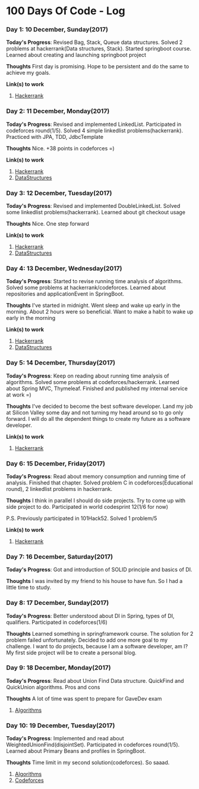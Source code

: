 # 100 Days Of Code - Log

### Day 1: 10 December, Sunday(2017)

**Today's Progress**: Revised Bag, Stack, Queue data structures. Solved 2 problems at hackerrank(Data structures, Stack). 
Started springboot course. Learned about creating and launching springboot project

**Thoughts** First day is promising. Hope to be persistent and do the same to achieve my goals.

**Link(s) to work**
1. [Hackerrank](https://www.hackerrank.com/zhadyrassyn_dan1?hr_r=1)

### Day 2: 11 December, Monday(2017)

**Today's Progress**: Revised and implemented LinkedList. Participated in codeforces round(1/5). Solved 4 simple linkedlist problems(hackerrank). Practiced with JPA, TDD, JdbcTemplate

**Thoughts** Nice. +38 points in codeforces =) 

**Link(s) to work**
1. [Hackerrank](https://www.hackerrank.com/zhadyrassyn_dan1?hr_r=1)
2. [DataStructures](https://github.com/zhadyrassyn/Algorithms-DataStructure)

### Day 3: 12 December, Tuesday(2017)

**Today's Progress**: Revised and implemented DoubleLinkedList. Solved some linkedlist problems(hackerrank). Learned about git checkout usage

**Thoughts** Nice. One step forward

**Link(s) to work**
1. [Hackerrank](https://www.hackerrank.com/zhadyrassyn_dan1?hr_r=1)
2. [DataStructures](https://github.com/zhadyrassyn/Algorithms-DataStructure)

### Day 4: 13 December, Wednesday(2017)

**Today's Progress**: Started to revise running time analysis of algorithms. Solved some problems at hackerrank/codeforces. Learned about repositories and applicationEvent in SpringBoot.

**Thoughts** I've started in midnight. Went sleep and wake up early in the morning. About 2 hours were so beneficial. Want to make a habit to wake up early in the morning

**Link(s) to work**
1. [Hackerrank](https://www.hackerrank.com/zhadyrassyn_dan1?hr_r=1)
2. [DataStructures](https://github.com/zhadyrassyn/Algorithms-DataStructure)

### Day 5: 14 December, Thursday(2017)

**Today's Progress**: Keep on reading about running time analysis of algorithms. Solved some problems at codeforces/hackerrank. Learned about Spring MVC, Thymeleaf. 
Finished and published my internal service at work =)

**Thoughts** I've decided to become the best software developer. Land my job at Silicon Valley some day and not turning my head around so to go only forward. I will do all the dependent things to create my future as a software developer.

**Link(s) to work**
1. [Hackerrank](https://www.hackerrank.com/zhadyrassyn_dan1?hr_r=1)

### Day 6: 15 December, Friday(2017)

**Today's Progress**: Read about memory consumption and running time of analysis. Finished that chapter. Solved problem C in codeforces(Educational round), 2 linkedlist problems in hackerrank. 

**Thoughts** I think in parallel I should do side projects. Try to come up with side project to do. Participated in world codesprint 12(1/6 for now)

P.S. Previously participated in 101Hack52. Solved 1 problem/5

**Link(s) to work**
1. [Hackerrank](https://www.hackerrank.com/zhadyrassyn_dan1?hr_r=1)

### Day 7: 16 December, Saturday(2017)

**Today's Progress**: Got and introduction of SOLID principle and basics of DI.

**Thoughts** I was invited by my friend to his house to have fun. So I had a little time to study. 

### Day 8: 17 December, Sunday(2017)

**Today's Progress**: Better understood about DI in Spring, types of DI, qualifiers. Participated in codeforces(1/6)

**Thoughts** Learned something in springframework course. The solution for 2 problem failed unfortunately. Decided to add one more goal to my challenge. I want to do projects, because I am a software developer, am I? My first side project will be to create a personal blog. 

### Day 9: 18 December, Monday(2017)

**Today's Progress**: Read about Union Find Data structure. QuickFind and QuickUnion algorithms. Pros and cons

**Thoughts** A lot of time was spent to prepare for GaveDev exam
1. [Algorithms](https://github.com/zhadyrassyn/Algorithms-DataStructure)

### Day 10: 19 December, Tuesday(2017)

**Today's Progress**: Implemented and read about WeightedUnionFind(disjointSet). Participated in codeforces round(1/5). Learned about Primary Beans and profiles in SpringBoot. 

**Thoughts** Time limit in my second solution(codeforces). So saaad. 
1. [Algorithms](https://github.com/zhadyrassyn/Algorithms-DataStructure)
2. [Codeforces](http://codeforces.com/profile/zhadyrassyn_dan1)

